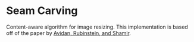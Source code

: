 # Seam Carving

Content-aware algorithm for image resizing. This implementation is based off of the paper by [Avidan, Rubinstein, and Shamir](http://www.merl.com/publications/docs/TR2008-064.pdf). 
